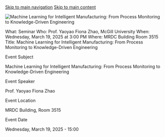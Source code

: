 [Skip to main navigation](https://me.gatech.edu/event/seminar-64#main-navigation) [Skip to main content](https://me.gatech.edu/event/seminar-64#main-content)

![Machine Learning for Intelligent Manufacturing: From Process Monitoring to Knowledge-Driven Engineering](https://me.gatech.edu/sites/default/files/2025-03/FZhao.jpg)

What: Seminar Who: Prof. Yaoyao Fiona Zhao, McGill University When: Wednesday, March 19, 2025 at 3:00 PM Where: MRDC Building Room 3515 Title: Machine Learning for Intelligent Manufacturing: From Process Monitoring to Knowledge-Driven Engineering

Event Subject

Machine Learning for Intelligent Manufacturing: From Process Monitoring to Knowledge-Driven Engineering

Event Speaker

Prof. Yaoyao Fiona Zhao

Event Location

MRDC Building, Room 3515

Event Date

Wednesday, March 19, 2025 - 15:00